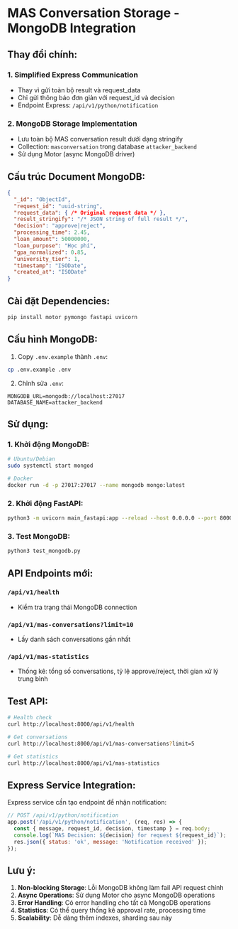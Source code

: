 # MAS Conversation Storage - MongoDB Integration

## Thay đổi chính:

### 1. **Simplified Express Communication**
- Thay vì gửi toàn bộ result và request_data
- Chỉ gửi thông báo đơn giản với request_id và decision
- Endpoint Express: `/api/v1/python/notification`

### 2. **MongoDB Storage Implementation**
- Lưu toàn bộ MAS conversation result dưới dạng stringify
- Collection: `masconversation` trong database `attacker_backend`
- Sử dụng Motor (async MongoDB driver)

## Cấu trúc Document MongoDB:

```json
{
  "_id": "ObjectId",
  "request_id": "uuid-string",
  "request_data": { /* Original request data */ },
  "result_stringify": "/* JSON string of full result */",
  "decision": "approve|reject",
  "processing_time": 2.45,
  "loan_amount": 50000000,
  "loan_purpose": "Học phí",
  "gpa_normalized": 0.85,
  "university_tier": 1,
  "timestamp": "ISODate",
  "created_at": "ISODate"
}
```

## Cài đặt Dependencies:

```bash
pip install motor pymongo fastapi uvicorn
```

## Cấu hình MongoDB:

1. Copy `.env.example` thành `.env`:
```bash
cp .env.example .env
```

2. Chỉnh sửa `.env`:
```
MONGODB_URL=mongodb://localhost:27017
DATABASE_NAME=attacker_backend
```

## Sử dụng:

### 1. Khởi động MongoDB:
```bash
# Ubuntu/Debian
sudo systemctl start mongod

# Docker
docker run -d -p 27017:27017 --name mongodb mongo:latest
```

### 2. Khởi động FastAPI:
```bash
python3 -m uvicorn main_fastapi:app --reload --host 0.0.0.0 --port 8000
```

### 3. Test MongoDB:
```bash
python3 test_mongodb.py
```

## API Endpoints mới:

### `/api/v1/health`
- Kiểm tra trạng thái MongoDB connection

### `/api/v1/mas-conversations?limit=10`
- Lấy danh sách conversations gần nhất

### `/api/v1/mas-statistics`
- Thống kê: tổng số conversations, tỷ lệ approve/reject, thời gian xử lý trung bình

## Test API:

```bash
# Health check
curl http://localhost:8000/api/v1/health

# Get conversations
curl http://localhost:8000/api/v1/mas-conversations?limit=5

# Get statistics
curl http://localhost:8000/api/v1/mas-statistics
```

## Express Service Integration:

Express service cần tạo endpoint để nhận notification:

```javascript
// POST /api/v1/python/notification
app.post('/api/v1/python/notification', (req, res) => {
  const { message, request_id, decision, timestamp } = req.body;
  console.log(`MAS Decision: ${decision} for request ${request_id}`);
  res.json({ status: 'ok', message: 'Notification received' });
});
```

## Lưu ý:

1. **Non-blocking Storage**: Lỗi MongoDB không làm fail API request chính
2. **Async Operations**: Sử dụng Motor cho async MongoDB operations
3. **Error Handling**: Có error handling cho tất cả MongoDB operations
4. **Statistics**: Có thể query thống kê approval rate, processing time
5. **Scalability**: Dễ dàng thêm indexes, sharding sau này
